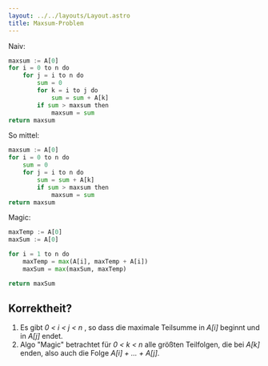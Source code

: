 ```yaml
---
layout: ../../layouts/Layout.astro
title: Maxsum-Problem 
---
```


Naiv:
```python
maxsum := A[0]
for i = 0 to n do
	for j = i to n do
		sum = 0
		for k = i to j do
			sum = sum + A[k]
		if sum > maxsum then
			maxsum = sum
return maxsum
```

So mittel:
```python
maxsum := A[0]
for i = 0 to n do
	sum = 0
	for j = i to n do
		sum = sum + A[k]
		if sum > maxsum then
			maxsum = sum
return maxsum
```

Magic:
```python
maxTemp := A[0]
maxSum := A[0]

for i = 1 to n do
	maxTemp = max(A[i], maxTemp + A[i])
	maxSum = max(maxSum, maxTemp)

return maxSum
```

## Korrektheit?
1. Es gibt *0 < i < j < n* , so dass die maximale Teilsumme in *A[i]* beginnt und in *A[j]* endet.
2. Algo "Magic" betrachtet für *0 < k < n* alle größten Teilfolgen, die bei *A[k]* enden, also auch die Folge *A[i] + ... + A[j]*.

